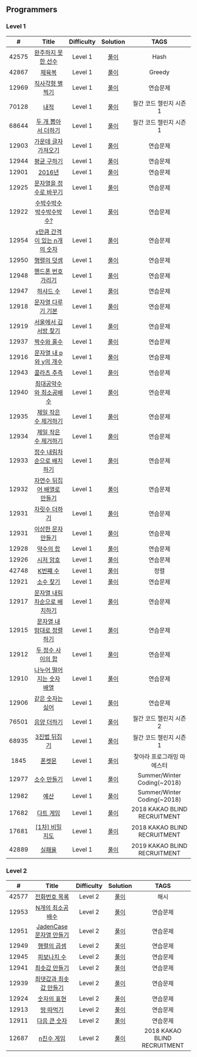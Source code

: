 ## Programmers
### Level 1
|  #  | Title | Difficulty | Solution | TAGS |
| :-: | :---: | :--------: | :------: | :--: |
|42575| [완주하지 못한 선수](https://programmers.co.kr/learn/courses/30/lessons/42576) | Level 1 | [풀이](https://velog.io/@t1won/Level-1-%EC%99%84%EC%A3%BC%ED%95%98%EC%A7%80-%EB%AA%BB%ED%95%9C-%EC%84%A0%EC%88%98) | Hash |
|42867| [체육복](https://programmers.co.kr/learn/courses/30/lessons/42862) | Level 1| [풀이](https://velog.io/@t1won/Level-1-%EC%B2%B4%EC%9C%A1%EB%B3%B5) | Greedy |
|12969| [직사각형 별 찍기](https://programmers.co.kr/learn/courses/30/lessons/12969) |Level 1| [풀이](https://velog.io/@t1won/Level-1-%EC%A7%81%EC%82%AC%EA%B0%81%ED%98%95-%EB%B3%84-%EC%B0%8D%EA%B8%B0)|연습문제|
|70128| [내적](https://programmers.co.kr/learn/courses/30/lessons/70128) |Level 1| [풀이](https://velog.io/@t1won/Level-1-%EB%82%B4%EC%A0%81) |월간 코드 챌린지 시즌1|
|68644| [두 개 뽑아서 더하기](https://programmers.co.kr/learn/courses/30/lessons/68644?language=python3) |Level 1| [풀이](https://velog.io/@t1won/Level-1-%EB%91%90-%EA%B0%9C-%EB%BD%91%EC%95%84%EC%84%9C-%EB%8D%94%ED%95%98%EA%B8%B0)|월간 코드 챌린지 시즌1|
|12903| [가운데 글자 가져오기](https://programmers.co.kr/learn/courses/30/lessons/12903) |Level 1| [풀이](https://velog.io/@t1won/Level-1-%EA%B0%80%EC%9A%B4%EB%8D%B0-%EA%B8%80%EC%9E%90-%EA%B0%80%EC%A0%B8%EC%98%A4%EA%B8%B0)|연습문제|
|12944| [평균 구하기](https://programmers.co.kr/learn/courses/30/lessons/12944) |Level 1| [풀이](https://velog.io/@t1won/Level-1-%ED%8F%89%EA%B7%A0-%EA%B5%AC%ED%95%98%EA%B8%B0) |연습문제|
|12901| [2016년](https://programmers.co.kr/learn/courses/30/lessons/12901?language=python3) |Level 1| [풀이](https://velog.io/@t1won/Level-1-2016%EB%85%84) |연습문제|
|12925| [문자열을 정수로 바꾸기](https://programmers.co.kr/learn/courses/30/lessons/12925) |Level 1| [풀이](https://velog.io/@t1won/Level-1-%EB%AC%B8%EC%9E%90%EC%97%B4%EC%9D%84-%EC%A0%95%EC%88%98%EB%A1%9C-%EB%B0%94%EA%BE%B8%EA%B8%B0)|연습문제|
|12922| [수박수박수박수박수박수?](https://programmers.co.kr/learn/courses/30/lessons/12922) |Level 1| [풀이](https://velog.io/@t1won/Level-1-%EC%88%98%EB%B0%95%EC%88%98%EB%B0%95%EC%88%98%EB%B0%95%EC%88%98%EB%B0%95%EC%88%98%EB%B0%95%EC%88%98)|연습문제|
|12954| [x만큼 간격이 있는 n개의 숫자](https://programmers.co.kr/learn/courses/30/lessons/12954) |Level 1| [풀이](https://velog.io/@t1won/Level-1-x%EB%A7%8C%ED%81%BC-%EA%B0%84%EA%B2%A9%EC%9D%B4-%EC%9E%88%EB%8A%94-n%EA%B0%9C%EC%9D%98-%EC%88%AB%EC%9E%90)|연습문제|
|12950| [행렬의 덧셈](https://programmers.co.kr/learn/courses/30/lessons/12950) |Level 1| [풀이](https://velog.io/@t1won/Level-1-%ED%96%89%EB%A0%AC%EC%9D%98-%EB%8D%A7%EC%85%88) |연습문제|
|12948| [핸드폰 번호 가리기](https://programmers.co.kr/learn/courses/30/lessons/12948) |Level 1| [풀이](https://velog.io/@t1won/Level-1-%ED%95%B8%EB%93%9C%ED%8F%B0-%EB%B2%88%ED%98%B8-%EA%B0%80%EB%A6%AC%EA%B8%B0) |연습문제|
|12947| [하샤드 수](https://programmers.co.kr/learn/courses/30/lessons/12947) |Level 1| [풀이](https://velog.io/@t1won/Level-1-%ED%95%98%EC%83%A4%EB%93%9C-%EC%88%98) |연습문제|
|12918| [문자열 다루기 기본](https://programmers.co.kr/learn/courses/30/lessons/12918) |Level 1| [풀이](https://velog.io/@t1won/Level-1-%EB%AC%B8%EC%9E%90%EC%97%B4-%EB%8B%A4%EB%A3%A8%EA%B8%B0-%EA%B8%B0%EB%B3%B8)|연습문제|
|12919| [서울에서 김서방 찾기](https://programmers.co.kr/learn/courses/30/lessons/12919) |Level 1| [풀이](https://velog.io/@t1won/Level-1-%EC%84%9C%EC%9A%B8%EC%97%90%EC%84%9C-%EA%B9%80%EC%84%9C%EB%B0%A9-%EC%B0%BE%EA%B8%B0)|연습문제|
|12937| [짝수와 홀수](https://programmers.co.kr/learn/courses/30/lessons/12937) |Level 1| [풀이](https://velog.io/@t1won/Level-1-%EC%A7%9D%EC%88%98%EC%99%80-%ED%99%80%EC%88%98)|연습문제|
|12916| [문자열 내 p와 y의 개수](https://programmers.co.kr/learn/courses/30/lessons/12916) |Level 1| [풀이](https://velog.io/@t1won/Level-1-%EB%AC%B8%EC%9E%90%EC%97%B4-%EB%82%B4-p%EC%99%80-y%EC%9D%98-%EA%B0%9C%EC%88%98)|연습문제|
|12943| [콜라츠 추측](https://programmers.co.kr/learn/courses/30/lessons/12943) |Level 1| [풀이](https://velog.io/@t1won/Level-1-%EB%AC%B8%EC%9E%90%EC%97%B4-%EB%82%B4-p%EC%99%80-y%EC%9D%98-%EA%B0%9C%EC%88%98)|연습문제|
|12940| [최대공약수와 최소공배수](https://programmers.co.kr/learn/courses/30/lessons/12940?language=python3) |Level 1| [풀이](https://velog.io/@t1won/Level-1-%EC%B5%9C%EB%8C%80%EA%B3%B5%EC%95%BD%EC%88%98%EC%99%80-%EC%B5%9C%EC%86%8C%EA%B3%B5%EB%B0%B0%EC%88%98)|연습문제|
|12935| [제일 작은 수 제거하기](https://programmers.co.kr/learn/courses/30/lessons/12935)|Level 1| [풀이](https://velog.io/@t1won/Level-1-%EC%A0%9C%EC%9D%BC-%EC%9E%91%EC%9D%80-%EC%88%98-%EC%A0%9C%EA%B1%B0%ED%95%98%EA%B8%B0)|연습문제|
|12934| [제일 작은 수 제거하기](https://programmers.co.kr/learn/courses/30/lessons/12934)|Level 1| [풀이](https://velog.io/@t1won/Level-1-%EC%A0%95%EC%88%98-%EC%A0%9C%EA%B3%B1%EA%B7%BC-%ED%8C%90%EB%B3%84)|연습문제|
|12933| [정수 내림차순으로 배치하기](https://programmers.co.kr/learn/courses/30/lessons/12933) |Level 1| [풀이](https://velog.io/@t1won/Level-1-%EC%A0%95%EC%88%98-%EB%82%B4%EB%A6%BC%EC%B0%A8%EC%88%9C%EC%9C%BC%EB%A1%9C-%EB%B0%B0%EC%B9%98%ED%95%98%EA%B8%B0)|연습문제|
|12932| [자연수 뒤집어 배열로 만들기](https://programmers.co.kr/learn/courses/30/lessons/12932) |Level 1| [풀이](https://velog.io/@t1won/Level-1-%EC%9E%90%EC%97%B0%EC%88%98-%EB%92%A4%EC%A7%91%EC%96%B4-%EB%B0%B0%EC%97%B4%EB%A1%9C-%EB%A7%8C%EB%93%A4%EA%B8%B0)|연습문제|
|12931| [자릿수 더하기](https://programmers.co.kr/learn/courses/30/lessons/12931)|Level 1|[풀이](https://velog.io/@t1won/Level-1-%EC%9E%90%EB%A6%BF%EC%88%98-%EB%8D%94%ED%95%98%EA%B8%B0)|연습문제|
|12931| [이상한 문자 만들기](https://programmers.co.kr/learn/courses/30/lessons/12930)|Level 1| [풀이](https://velog.io/@t1won/Level-1-%EC%9D%B4%EC%83%81%ED%95%9C-%EB%AC%B8%EC%9E%90-%EB%A7%8C%EB%93%A4%EA%B8%B0) |연습문제|
|12928| [약수의 합](https://programmers.co.kr/learn/courses/30/lessons/12928) |Level 1|[풀이](https://velog.io/@t1won/Level-1-%EC%95%BD%EC%88%98%EC%9D%98-%ED%95%A9)|연습문제|
|12926| [시저 암호](https://programmers.co.kr/learn/courses/30/lessons/12926) |Level 1|[풀이](https://velog.io/@t1won/Level-1-%EC%8B%9C%EC%A0%80-%EC%95%94%ED%98%B8)|연습문제|
|42748| [K번쨰 수](https://programmers.co.kr/learn/courses/30/lessons/42748)|Level 1|[풀이](https://velog.io/@t1won/Level-1-K-%EB%B2%88%EC%A7%B8-%EC%88%98)|정렬|
|12921| [소수 찾기](https://programmers.co.kr/learn/courses/30/lessons/12921) |Level 1|[풀이](https://velog.io/@t1won/Level-1-%EC%86%8C%EC%88%98-%EC%B0%BE%EA%B8%B0)|연습문제|
|12917|[문자열 내림차순으로 배치하기](https://programmers.co.kr/learn/courses/30/lessons/12917) |Level 1|[풀이](https://velog.io/@t1won/Level-1-%EB%AC%B8%EC%9E%90%EC%97%B4-%EB%82%B4%EB%A6%BC%EC%B0%A8%EC%88%9C%EC%9C%BC%EB%A1%9C-%EB%B0%B0%EC%B9%98%ED%95%98%EA%B8%B0)|연습문제|
|12915|[문자열 내 맘대로 정렬하기](https://programmers.co.kr/learn/courses/30/lessons/12915)|Level 1|[풀이](https://velog.io/@t1won/Python-%EB%AC%B8%EC%9E%90%EC%97%B4-%EB%82%B4-%EB%A7%88%EC%9D%8C%EB%8C%80%EB%A1%9C-%EC%A0%95%EB%A0%AC%ED%95%98%EA%B8%B0)|연습문제|
|12912|[두 정수 사이의 합](https://programmers.co.kr/learn/courses/30/lessons/12912)|Level 1|[풀이](https://velog.io/@t1won/Level-1-%EB%91%90-%EC%A0%95%EC%88%98-%EC%82%AC%EC%9D%B4%EC%9D%98-%ED%95%A9)|연습문제|
|12910|[나누어 떨어지는 숫자 배열](https://programmers.co.kr/learn/courses/30/lessons/12910)|Level 1|[풀이](https://velog.io/@t1won/Level-1-%EB%82%98%EB%88%84%EC%96%B4-%EB%96%A8%EC%96%B4%EC%A7%80%EB%8A%94-%EC%88%AB%EC%9E%90-%EB%B0%B0%EC%97%B4)|연습문제|
|12906|[같은 숫자는 싫어](https://programmers.co.kr/learn/courses/30/lessons/12906)|Level 1|[풀이](https://velog.io/@t1won/Level-1-%EA%B0%99%EC%9D%80-%EC%88%AB%EC%9E%90%EB%8A%94-%EC%8B%AB%EC%96%B4)|연습문제|
|76501|[음양 더하기](https://programmers.co.kr/learn/courses/30/lessons/76501)|Level 1|[풀이](https://velog.io/@t1won/Level-1-%EC%9D%8C%EC%96%91-%EB%8D%94%ED%95%98%EA%B8%B0)|월간 코드 챌린지 시즌2|
|68935|[3진법 뒤집기](https://programmers.co.kr/learn/courses/30/lessons/68935)|Level 1|[풀이](https://velog.io/@t1won/Level-1-3%EC%A7%84%EB%B2%95-%EB%92%A4%EC%A7%91%EA%B8%B0)|월간 코드 챌린지 시즌1|
|1845|[폰켓몬](https://programmers.co.kr/learn/courses/30/lessons/1845)|Level 1|[풀이](https://velog.io/@t1won/Level-1-%ED%8F%B0%EC%BC%93%EB%AA%AC)|찾아라 프로그래밍 마에스터|
|12977|[소수 만들기](https://programmers.co.kr/learn/courses/30/lessons/12977)|Level 1|[풀이](https://velog.io/@t1won/Level-1-%EC%86%8C%EC%88%98-%EB%A7%8C%EB%93%A4%EA%B8%B0)|Summer/Winter Coding(~2018)|
|12982|[예산](https://programmers.co.kr/learn/courses/30/lessons/12982)|Level 1|[풀이](https://velog.io/@t1won/Level-1-%EC%98%88%EC%82%B0)|Summer/Winter Coding(~2018)|
|17682|[다트 게임](https://programmers.co.kr/learn/courses/30/lessons/17682)|Level 1|[풀이](https://velog.io/@t1won/Level-1-%EB%8B%A4%ED%8A%B8-%EA%B2%8C%EC%9E%84)|2018 KAKAO BLIND RECRUITMENT|
|17681|[[1차] 비밀지도](https://programmers.co.kr/learn/courses/30/lessons/17681)|Level 1|[풀이](https://velog.io/@t1won/Level-1-%EB%B9%84%EB%B0%80%EC%A7%80%EB%8F%84)|2018 KAKAO BLIND RECRUITMENT|
|42889|[실패율](https://programmers.co.kr/learn/courses/30/lessons/42889)|Level 1|[풀이](https://velog.io/@t1won/Level-1-%EC%8B%A4%ED%8C%A8%EC%9C%A8)|2019 KAKAO BLIND RECRUITMENT|

### Level 2
|  #  | Title | Difficulty | Solution | TAGS |
| :-: | :---: | :--------: | :------: | :--: |
|42577|[전화번호 목록](https://programmers.co.kr/learn/courses/30/lessons/42577)|Level 2|[풀이](https://velog.io/@t1won/Level-1-%EC%A0%84%ED%99%94%EB%B2%88%ED%98%B8-%EB%AA%A9%EB%A1%9D)|해시|
|12953|[N개의 최소공배수](https://programmers.co.kr/learn/courses/30/lessons/12953)|Level 2|[풀이](https://velog.io/@t1won/Level-2-N%EA%B0%9C%EC%9D%98-%EC%B5%9C%EC%86%8C%EA%B3%B5%EB%B0%B0%EC%88%98)|연습문제|
|12951|[JadenCase 문자열 만들기](https://programmers.co.kr/learn/courses/30/lessons/12951)|Level 2|[풀이](https://velog.io/@t1won/Level-2-JadenCase-%EB%AC%B8%EC%9E%90%EC%97%B4-%EB%A7%8C%EB%93%A4%EA%B8%B0)|연습문제|
|12949|[행렬의 곱셈](https://programmers.co.kr/learn/courses/30/lessons/12949)|Level 2|[풀이](https://velog.io/@t1won/Level-2-%ED%96%89%EB%A0%AC%EC%9D%98-%EA%B3%B1%EC%85%88)|연습문제|
|12945|[피보나치 수](https://programmers.co.kr/learn/courses/30/lessons/12945)|Level 2|[풀이](https://velog.io/@t1won/Level-2-%ED%94%BC%EB%B3%B4%EB%82%98%EC%B9%98-%EC%88%98)|연습문제|
|12941|[최솟값 만들기](https://programmers.co.kr/learn/courses/30/lessons/12941)|Level 2|[풀이](https://velog.io/@t1won/Level-2-%EC%B5%9C%EC%86%9F%EA%B0%92-%EB%A7%8C%EB%93%A4%EA%B8%B0)|연습문제|
|12939|[최댓값과 최솟값 만들기](https://programmers.co.kr/learn/courses/30/lessons/12939)|Level 2|[풀이](https://velog.io/@t1won/Level-2-%EC%B5%9C%EB%8C%93%EA%B0%92%EA%B3%BC-%EC%B5%9C%EC%86%9F%EA%B0%92)|연습문제|
|12924|[숫자의 표현](https://programmers.co.kr/learn/courses/30/lessons/12924)|Level 2|[풀이](https://velog.io/@t1won/Level-2-%EC%88%AB%EC%9E%90%EC%9D%98-%ED%91%9C%ED%98%84)|연습문제|
|12913|[땅 따먹기](https://programmers.co.kr/learn/courses/30/lessons/12913?language=python3)|Level 2|[풀이](https://velog.io/@t1won/Level-2-%EB%95%85%EB%94%B0%EB%A8%B9%EA%B8%B0)|연습문제|
|12911|[다음 큰 숫자](https://programmers.co.kr/learn/courses/30/lessons/12911)|Level 2|[풀이](https://velog.io/@t1won/Level-2-%EB%8B%A4%EC%9D%8C-%ED%81%B0-%EC%88%AB%EC%9E%90)|연습문제|
|12687|[n진수 게임](https://programmers.co.kr/learn/courses/30/lessons/17687)|Level 2|[풀이](https://velog.io/@t1won/Level-2-n%EC%A7%84%EC%88%98-%EA%B2%8C%EC%9E%84)|2018 KAKAO BLIND RECRUITMENT|

